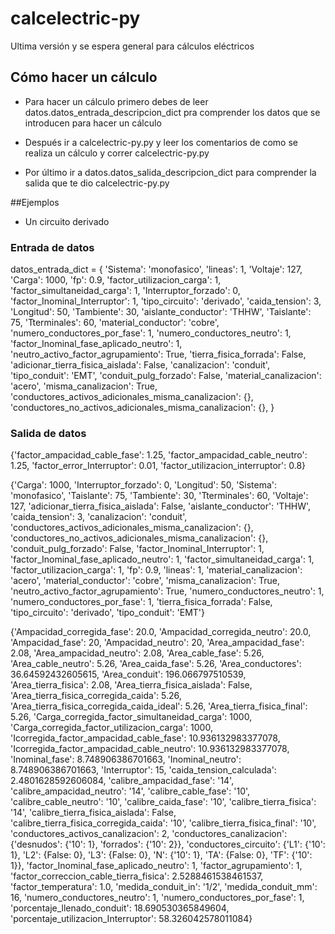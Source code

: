# calcelectric-py
Ultima versión y se espera general para cálculos eléctricos

## Cómo hacer un cálculo

- Para hacer un cálculo primero debes de leer datos.datos_entrada_descripcion_dict pra comprender los datos que se introducen para hacer un cálculo

- Después ir a calcelectric-py.py y leer los comentarios de como se realiza un cálculo y correr calcelectric-py.py

- Por último ir a datos.datos_salida_descripcion_dict para comprender la salida que te dio calcelectric-py.py

##Ejemplos
- Un circuito derivado

### Entrada de datos
datos_entrada_dict = {
'Sistema': 'monofasico',
'lineas': 1,
'Voltaje': 127,
'Carga': 1000,
'fp': 0.9,
'factor_utilizacion_carga': 1,
'factor_simultaneidad_carga': 1,
'Interruptor_forzado': 0,
'factor_Inominal_Interruptor': 1,
'tipo_circuito': 'derivado',
'caida_tension': 3,
'Longitud': 50,
'Tambiente': 30,
'aislante_conductor': 'THHW',
'Taislante': 75,
'Tterminales': 60,
'material_conductor': 'cobre',
'numero_conductores_por_fase': 1,
'numero_conductores_neutro': 1,
'factor_Inominal_fase_aplicado_neutro': 1,
'neutro_activo_factor_agrupamiento': True,
'tierra_fisica_forrada': False,
'adicionar_tierra_fisica_aislada': False, 
'canalizacion': 'conduit',
'tipo_conduit': 'EMT',
'conduit_pulg_forzado': False,
'material_canalizacion': 'acero',
'misma_canalizacion': True,
'conductores_activos_adicionales_misma_canalizacion': {},
'conductores_no_activos_adicionales_misma_canalizacion': {},
}

### Salida de datos
{'factor_ampacidad_cable_fase': 1.25,
 'factor_ampacidad_cable_neutro': 1.25,
 'factor_error_Interruptor': 0.01,
 'factor_utilizacion_interruptor': 0.8}

{'Carga': 1000,
 'Interruptor_forzado': 0,
 'Longitud': 50,
 'Sistema': 'monofasico',
 'Taislante': 75,
 'Tambiente': 30,
 'Tterminales': 60,
 'Voltaje': 127,
 'adicionar_tierra_fisica_aislada': False,
 'aislante_conductor': 'THHW',
 'caida_tension': 3,
 'canalizacion': 'conduit',
 'conductores_activos_adicionales_misma_canalizacion': {},
 'conductores_no_activos_adicionales_misma_canalizacion': {},
 'conduit_pulg_forzado': False,
 'factor_Inominal_Interruptor': 1,
 'factor_Inominal_fase_aplicado_neutro': 1,
 'factor_simultaneidad_carga': 1,
 'factor_utilizacion_carga': 1,
 'fp': 0.9,
 'lineas': 1,
 'material_canalizacion': 'acero',
 'material_conductor': 'cobre',
 'misma_canalizacion': True,
 'neutro_activo_factor_agrupamiento': True,
 'numero_conductores_neutro': 1,
 'numero_conductores_por_fase': 1,
 'tierra_fisica_forrada': False,
 'tipo_circuito': 'derivado',
 'tipo_conduit': 'EMT'}

{'Ampacidad_corregida_fase': 20.0,
 'Ampacidad_corregida_neutro': 20.0,
 'Ampacidad_fase': 20,
 'Ampacidad_neutro': 20,
 'Area_ampacidad_fase': 2.08,
 'Area_ampacidad_neutro': 2.08,
 'Area_cable_fase': 5.26,
 'Area_cable_neutro': 5.26,
 'Area_caida_fase': 5.26,
 'Area_conductores': 36.64592432605615,
 'Area_conduit': 196.066797510539,
 'Area_tierra_fisica': 2.08,
 'Area_tierra_fisica_aislada': False,
 'Area_tierra_fisica_corregida_caida': 5.26,
 'Area_tierra_fisica_corregida_caida_ideal': 5.26,
 'Area_tierra_fisica_final': 5.26,
 'Carga_corregida_factor_simultaneidad_carga': 1000,
 'Carga_corregida_factor_utilizacion_carga': 1000,
 'Icorregida_factor_ampacidad_cable_fase': 10.936132983377078,
 'Icorregida_factor_ampacidad_cable_neutro': 10.936132983377078,
 'Inominal_fase': 8.748906386701663,
 'Inominal_neutro': 8.748906386701663,
 'Interruptor': 15,
 'caida_tension_calculada': 2.4801628592606084,
 'calibre_ampacidad_fase': '14',
 'calibre_ampacidad_neutro': '14',
 'calibre_cable_fase': '10',
 'calibre_cable_neutro': '10',
 'calibre_caida_fase': '10',
 'calibre_tierra_fisica': '14',
 'calibre_tierra_fisica_aislada': False,
 'calibre_tierra_fisica_corregida_caida': '10',
 'calibre_tierra_fisica_final': '10',
 'conductores_activos_canalizacion': 2,
 'conductores_canalizacion': {'desnudos': {'10': 1}, 'forrados': {'10': 2}},
 'conductores_circuito': {'L1': {'10': 1},
                          'L2': {False: 0},
                          'L3': {False: 0},
                          'N': {'10': 1},
                          'TA': {False: 0},
                          'TF': {'10': 1}},
 'factor_Inominal_fase_aplicado_neutro': 1,
 'factor_agrupamiento': 1,
 'factor_correccion_cable_tierra_fisica': 2.5288461538461537,
 'factor_temperatura': 1.0,
 'medida_conduit_in': '1/2',
 'medida_conduit_mm': 16,
 'numero_conductores_neutro': 1,
 'numero_conductores_por_fase': 1,
 'porcentaje_llenado_conduit': 18.690530365849604,
 'porcentaje_utilizacion_Interruptor': 58.326042578011084}
